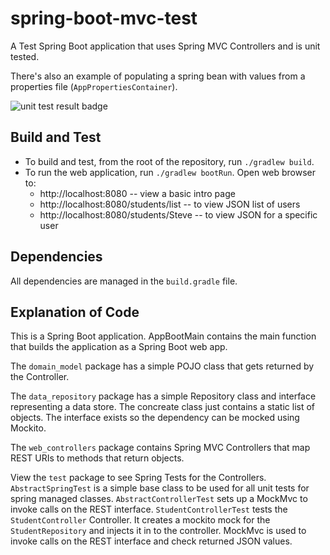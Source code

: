 # spring-boot-mvc-test
A Test Spring Boot application that uses Spring MVC Controllers and is unit tested.

There's also an example of populating a spring bean with values from a properties file (`AppPropertiesContainer`).

![unit test result badge](https://travis-ci.org/stealthrabbi/spring-boot-mvc-test.svg?branch=master)

## Build and Test

* To build and test, from the root of the repository, run `./gradlew build`.
* To run the web application, run `./gradlew bootRun`. Open web browser to:
  * http://localhost:8080 -- view a basic intro page
  * http://localhost:8080/students/list -- to view JSON list of users
  * http://localhost:8080/students/Steve -- to view JSON for a specific user


## Dependencies
All dependencies are managed in the `build.gradle` file.
  
## Explanation of Code

This is a Spring Boot application.
AppBootMain contains the main function that builds the application as a Spring Boot web app.

The `domain_model` package has a simple POJO class that gets returned by the Controller.

The `data_repository` package has a simple Repository class and interface representing a data store. The concreate class just contains a static list of objects. The interface exists so the dependency can be mocked using Mockito.

The `web_controllers` package contains Spring MVC Controllers that map REST URIs to methods that return objects.

View the `test` package to see Spring Tests for the Controllers.
`AbstractSpringTest` is a simple base class to be used for all unit tests for spring managed classes.
`AbstractControllerTest` sets up a MockMvc to invoke calls on the REST interface.
`StudentControllerTest` tests the `StudentController` Controller. It creates a mockito mock for the `StudentRepository` and injects it in to the controller. MockMvc is used to invoke calls on the REST interface and check returned JSON values.

